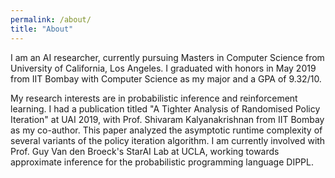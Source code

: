 ```yaml
---
permalink: /about/
title: "About"
---
```


I am an AI researcher, currently pursuing Masters in Computer Science from University of California, Los Angeles. I graduated with honors in May 2019 from IIT Bombay with Computer Science as my major and a GPA of 9.32/10.

My research interests are in probabilistic inference and reinforcement learning. I had a publication titled "A Tighter Analysis of Randomised Policy Iteration" at UAI 2019, with Prof. Shivaram Kalyanakrishnan from IIT Bombay as my co-author. This paper analyzed the asymptotic runtime complexity of several variants of the policy iteration algorithm. I am currently involved with Prof. Guy Van den Broeck's StarAI Lab at UCLA, working towards approximate inference for the probabilistic programming language DIPPL.